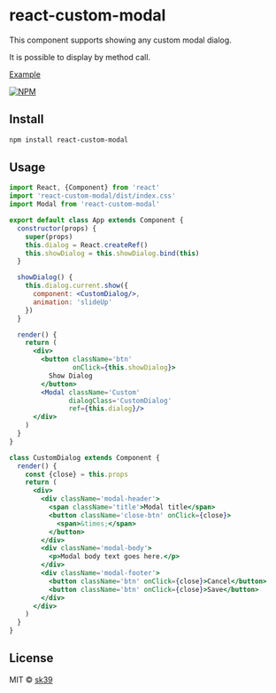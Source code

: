 # react-custom-modal

This component supports showing any custom modal dialog.

It is possible to display by method call.

[Example](https://sk39.github.io/react-custom-modal/)

> 

[![NPM](https://img.shields.io/npm/v/react-custom-modal.svg)](https://www.npmjs.com/package/react-custom-modal) 

## Install

```bash
npm install react-custom-modal
```


## Usage
```jsx
import React, {Component} from 'react'
import 'react-custom-modal/dist/index.css'
import Modal from 'react-custom-modal'

export default class App extends Component {
  constructor(props) {
    super(props)
    this.dialog = React.createRef()
    this.showDialog = this.showDialog.bind(this)
  }

  showDialog() {
    this.dialog.current.show({
      component: <CustomDialog/>,
      animation: 'slideUp'
    })
  }

  render() {
    return (
      <div>
        <button className='btn'
                onClick={this.showDialog}>
          Show Dialog
        </button>
        <Modal className='Custom'
               dialogClass='CustomDialog'
               ref={this.dialog}/>
      </div>
    )
  }
}

class CustomDialog extends Component {
  render() {
    const {close} = this.props
    return (
      <div>
        <div className='modal-header'>
          <span className='title'>Modal title</span>
          <button className='close-btn' onClick={close}>
            <span>&times;</span>
          </button>
        </div>
        <div className='modal-body'>
          <p>Modal body text goes here.</p>
        </div>
        <div className='modal-footer'>
          <button className='btn' onClick={close}>Cancel</button>
          <button className='btn' onClick={close}>Save</button>
        </div>
      </div>
    )
  }
}
```

## License

MIT © [sk39](https://github.com/sk39)
